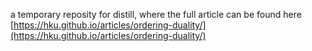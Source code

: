 a temporary reposity for distill, where the full article can be found here [https://hku.github.io/articles/ordering-duality/](https://hku.github.io/articles/ordering-duality/)

